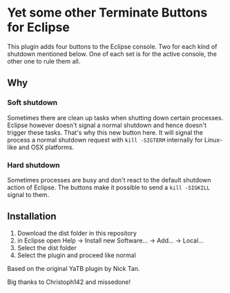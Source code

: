 Yet some other Terminate Buttons for Eclipse
====

This plugin adds four buttons to the Eclipse console. Two for each kind of shutdown mentioned below.
One of each set is for the active console, the other one to rule them all.

## Why

### Soft shutdown
Sometimes there are clean up tasks when shutting down certain processes.
Eclipse however doesn't signal a normal shutdown and hence doesn't trigger these tasks.
That's why this new button here. It will signal the process a normal shutdown request with `kill -SIGTERM` internally for Linux-like and OSX platforms.

### Hard shutdown
Sometimes processes are busy and don't react to the default shutdown action of Eclipse.
The buttons make it possible to send a `kill -SIGKILL` signal to them.

## Installation

1. Download the dist folder in this repository
2. in Eclipse open Help -> Install new Software... -> Add... -> Local...
3. Select the dist folder
4. Select the plugin and proceed like normal

Based on the original YaTB plugin by Nick Tan.

Big thanks to Christoph142 and missedone!
